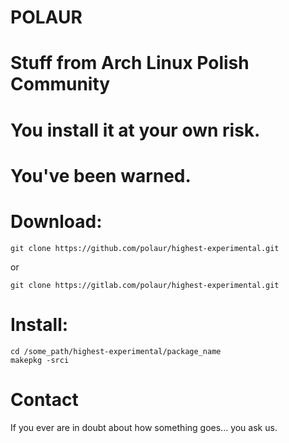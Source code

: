 # POLAUR
# Stuff from Arch Linux Polish Community
# You install it at your own risk.
# You've been warned.

# Download:

```
git clone https://github.com/polaur/highest-experimental.git

```

or

```
git clone https://gitlab.com/polaur/highest-experimental.git

```

# Install:


```
cd /some_path/highest-experimental/package_name
makepkg -srci

```


# Contact


If you ever are in doubt about how something goes... you ask us.



